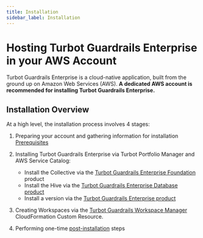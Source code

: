 ```yaml
---
title: Installation
sidebar_label: Installation
---
```


# Hosting Turbot Guardrails Enterprise in your AWS Account

<div>
Turbot Guardrails Enterprise is a cloud-native application, built from the ground up on Amazon Web Services (AWS).  <strong>A dedicated AWS account is recommended for installing Turbot Guardrails Enterprise.</strong>
</div>

## Installation Overview

At a high level, the installation process involves 4 stages:

1. Preparing your account and gathering information for installation [Prerequisites](guides/hosting-guardrails/installation/pre-installation/)

1. Installing Turbot Guardrails Enterprise via Turbot Portfolio Manager and AWS Service
   Catalog:

   - Install the Collective via the
     [Turbot Guardrails Enterprise Foundation](guides/hosting-guardrails/installation/install-tef)
     product
   - Install the Hive via the
     [Turbot Guardrails Enterprise Database product](guides/hosting-guardrails/installation/install-ted)
   - Install a version via the
     [Turbot Guardrails Enterprise product](guides/hosting-guardrails/installation/install-te)

1. Creating Workspaces via the
   [Turbot Guardrails Workspace Manager](guides/hosting-guardrails/installation/workspace-manager)
   CloudFormation Custom Resource.

1. Performing one-time
   [post-installation](guides/hosting-guardrails/installation/post-installation) steps

